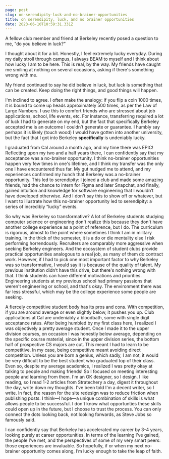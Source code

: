 ```yaml
---
page: post
slug: on-serendipity-luck-and-no-brainer-opportunities
title: on serendipity, luck, and no brainer opportunities
date: 2023-06-10T10:59:31.331Z
---
```

A fellow club member and friend at Berkeley recently posed a question to me, "do you believe in luck?”

I thought about it for a bit. Honestly, I feel extremely lucky everyday. During my daily stroll through campus, I always BEAM to myself and I think about how lucky I am to be here. This is real, by the way. My friends have caught me smiling at nothing on several occasions, asking if there's something wrong with me.

My friend continued to say he did believe in luck, but luck is something that can be created. Keep doing the right things, and good things will happen.

I'm inclined to agree. I often make the analogy: if you flip a coin 1000 times, it is bound to come up heads approximately 500 times, as per the Law of Large Numbers. I use this to comfort friends who are stressed about job applications, school, life events, etc. For instance, transferring required a lot of luck I had to generate on my end, but the fact that specifically Berkeley accepted me is an outcome I couldn’t generate or guarantee. I humbly say perhaps it is likely (touch wood) I would have gotten into another university, but the fact that I got into Berkeley **specifically** is undeniably lucky.

I graduated from Cal around a month ago, and my time there was EPIC! Reflecting upon my two and a half years there, I can confidently say that my acceptance was a no-brainer opportunity. I think no-brainer opportunities happen very few times in one's lifetime, and I think my transfer was the only one I have encountered thus far. My gut nudged me to attend, and my experiences confirmed my hunch that Berkeley was a no-brainer opportunity. This led to serendipity: I joined a club and made some amazing friends, had the chance to intern for Figma and later Snapchat, and finally, gained intuition and knowledge for software engineering that I wouldn’t have developed otherwise. And I don't say this to show off or whatever, but I want to illustrate how this no-brainer opportunity led to serendipity: a series of incredibly “lucky” events.

So why was Berkeley so transformative? A lot of Berkeley students studying computer science or engineering don't realize this because they don't have another college experience as a point of reference, but I do. The curriculum is rigorous, almost to the point where sometimes I think I am in military training. In the thick of the semester, it is a do or die mentality else I risk performing horrendously. Recruiters are comparably more aggressive when seeking Berkeley engineers. And the ecosystem of student clubs provide practical opportunities analogous to a real job, as many of them do contract work. However, if I had to pick one most important factor to why Berkeley was so transformative, I would say it is because of the quality of talent. My previous institution didn’t have this drive, but there's nothing wrong with that. I think students can have different motivations and priorities. Engineering students at my previous school had primary passions that weren't engineering or school, and that's okay. The environment there was far less stressful, which may be the college experience some people are seeking.

A fiercely competitive student body has its pros and cons. With competition, if you are around average or even slightly below, it pushes you up. Club applications at Cal are undeniably a bloodbath, some with single digit acceptance rates. After being humbled by my first class here, I realized I was objectively a pretty average student. Once I made it to the upper division courses, on occasion I was honestly below average, depending on the specific course material, since in the upper division series, the bottom half of prospective CS majors are cut. This meant I had to learn to be competitive. In my case, being competitive meant avoiding direct competition. Unless you are born a genius, which sadly, I am not, it would be very difficult to be the best student who graduated top of their class. Even so, despite my average academics, I realized I was pretty okay at talking to people and making friends! So I focused on meeting interesting people and learning from them. I'm an OK designer, so I design. I like reading, so I read 1-2 articles from Stratechery a day, digest it throughout the day, write down my thoughts. I've been told I'm a decent writer, so I write. In fact, the reason for the site redesign was to reduce friction when publishing posts. I think—I hope—a unique combination of skills is what allows people to be successful. I don't know what opportunties these skills could open up in the future, but I choose to trust the process. You can only connect the dots looking back, not looking forwards, as Steve Jobs so famously said.

I can confidently say that Berkeley has accelerated my career by 3-4 years, looking purely at career opportunities. In terms of the learning I’ve gained, the people I’ve met, and the perspectives of some of my very smart peers: those experiences are invaluable. So hopefully, if or when my next no-brainer opportunity comes along, I’m lucky enough to take the leap of faith.